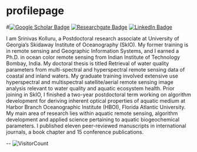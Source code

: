 # profilepage

#[![Google Scholar Badge](https://img.shields.io/badge/Google-Scholar-lightgrey)](https://scholar.google.co.in/citations?user=8HusDVEAAAAJ&hl=en)
[![Researchgate Badge](https://img.shields.io/badge/My-facebook-blue)](https://www.researchgate.net/profile/Srinivas-Kolluru)
[![LinkedIn Badge](https://img.shields.io/badge/My-LinkedIn-blue)](https://www.linkedin.com/in/srinivaskollurua1/)

I am Srinivas Kolluru, a Postdoctoral research associate at University of Georgia’s Skidaway Institute of Oceanography (SkIO). My former training is in remote sensing and Geographic Information Systems, and I earned a Ph.D. in ocean color remote sensing from Indian Institute of Technology Bombay, India. My doctoral thesis is titled Retrieval of water quality parameters from multi-spectral and hyperspectral remote sensing data of coastal and inland waters. My graduate training involved extensive use hyperspectral and multispectral satellite/aerial remote sensing image analysis relevant to water quality and aquatic ecosystem health. Prior joining in SkIO, I finished a two-year postdoctoral term working on algorithm development for deriving inherent optical properties of aquatic medium at Harbor Branch Oceanographic Institute (HBOI), Florida Atlantic University. My main area of research lies within aquatic remote sensing, algorithm development and applied science pertaining to aquatic biogeochemical parameters. I published eleven peer-reviewed manuscripts in international journals, a book chapter and 15 conference publications.

--
![VisitorCount](https://profile-counter.glitch.me/{hafez-ahmad}/count.svg)


